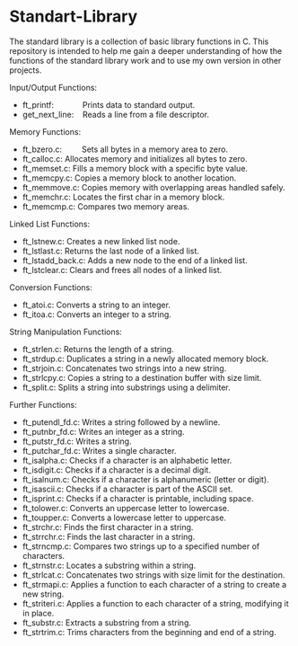 # Standart-Library
The standard library is a collection of basic library functions in C.
This repository is intended to help me gain a deeper understanding of how the functions of the standard library work and to use my own version in other projects.



Input/Output Functions:
- ft_printf:             Prints data to standard output.
- get_next_line:    Reads a line from a file descriptor.

Memory Functions:
- ft_bzero.c:         Sets all bytes in a memory area to zero.
- ft_calloc.c:      Allocates memory and initializes all bytes to zero.
- ft_memset.c:      Fills a memory block with a specific byte value.
- ft_memcpy.c:      Copies a memory block to another location.
- ft_memmove.c:     Copies memory with overlapping areas handled safely.
- ft_memchr.c:      Locates the first char in a memory block.
- ft_memcmp.c:      Compares two memory areas.

Linked List Functions:
- ft_lstnew.c:      Creates a new linked list node.
- ft_lstlast.c:     Returns the last node of a linked list.
- ft_lstadd_back.c: Adds a new node to the end of a linked list.
- ft_lstclear.c:    Clears and frees all nodes of a linked list.
  
Conversion Functions:
- ft_atoi.c:        Converts a string to an integer.
- ft_itoa.c:        Converts an integer to a string.

String Manipulation Functions:
- ft_strlen.c:      Returns the length of a string.
- ft_strdup.c:      Duplicates a string in a newly allocated memory block.
- ft_strjoin.c:     Concatenates two strings into a new string.
- ft_strlcpy.c:     Copies a string to a destination buffer with size limit.
- ft_split.c:       Splits a string into substrings using a delimiter.
  
Further Functions:
- ft_putendl_fd.c:  Writes a string followed by a newline.
- ft_putnbr_fd.c:   Writes an integer as a string.
- ft_putstr_fd.c:   Writes a string.
- ft_putchar_fd.c:  Writes a single character.
- ft_isalpha.c:     Checks if a character is an alphabetic letter.
- ft_isdigit.c:     Checks if a character is a decimal digit.
- ft_isalnum.c:     Checks if a character is alphanumeric (letter or digit).
- ft_isascii.c:     Checks if a character is part of the ASCII set.
- ft_isprint.c:     Checks if a character is printable, including space.
- ft_tolower.c:     Converts an uppercase letter to lowercase.
- ft_toupper.c:     Converts a lowercase letter to uppercase.
- ft_strchr.c:      Finds the first character in a string.
- ft_strrchr.c:     Finds the last character in a string.
- ft_strncmp.c:     Compares two strings up to a specified number of characters.
- ft_strnstr.c:     Locates a substring within a string.
- ft_strlcat.c:     Concatenates two strings with size limit for the destination.
- ft_strmapi.c:     Applies a function to each character of a string to create a new string.
- ft_striteri.c:    Applies a function to each character of a string, modifying it in place.
- ft_substr.c:      Extracts a substring from a string.
- ft_strtrim.c:     Trims characters from the beginning and end of a string.
       
